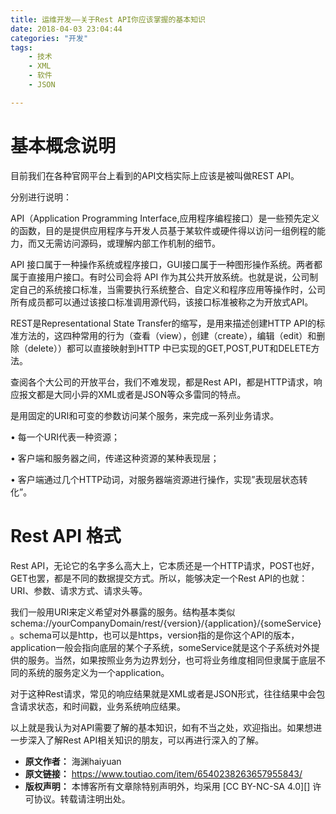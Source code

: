 ```yaml
---
title: 运维开发——关于Rest API你应该掌握的基本知识
date: 2018-04-03 23:04:44
categories: "开发"
tags:
	- 技术
	- XML
	- 软件
	- JSON

---
```


# 基本概念说明  #

目前我们在各种官网平台上看到的API文档实际上应该是被叫做REST API。

分别进行说明：

API（Application Programming Interface,应用程序编程接口）是一些预先定义的函数，目的是提供应用程序与开发人员基于某软件或硬件得以访问一组例程的能力，而又无需访问源码，或理解内部工作机制的细节。

API 接口属于一种操作系统或程序接口，GUI接口属于一种图形操作系统。两者都属于直接用户接口。有时公司会将 API 作为其公共开放系统。也就是说，公司制定自己的系统接口标准，当需要执行系统整合、自定义和程序应用等操作时，公司所有成员都可以通过该接口标准调用源代码，该接口标准被称之为开放式API。

REST是Representational State Transfer的缩写，是用来描述创建HTTP API的标准方法的，这四种常用的行为（查看（view），创建（create），编辑（edit）和删除（delete））都可以直接映射到HTTP 中已实现的GET,POST,PUT和DELETE方法。

查阅各个大公司的开放平台，我们不难发现，都是Rest API，都是HTTP请求，响应报文都是大同小异的XML或者是JSON等众多雷同的特点。

是用固定的URI和可变的参数访问某个服务，来完成一系列业务请求。

• 每一个URI代表一种资源；

• 客户端和服务器之间，传递这种资源的某种表现层；

• 客户端通过几个HTTP动词，对服务器端资源进行操作，实现”表现层状态转化”。

# Rest API 格式 #

Rest API，无论它的名字多么高大上，它本质还是一个HTTP请求，POST也好，GET也罢，都是不同的数据提交方式。所以，能够决定一个Rest API的也就：URI、参数、请求方式、请求头等。

我们一般用URI来定义希望对外暴露的服务。结构基本类似 schema://yourCompanyDomain/rest/\{version\}/\{application\}/\{someService\}。schema可以是http，也可以是https，version指的是你这个API的版本，application一般会指向底层的某个子系统，someService就是这个子系统对外提供的服务。当然，如果按照业务为边界划分，也可将业务维度相同但隶属于底层不同的系统的服务定义为一个application。

对于这种Rest请求，常见的响应结果就是XML或者是JSON形式，往往结果中会包含请求状态，和时间戳，业务系统响应结果。

以上就是我认为对API需要了解的基本知识，如有不当之处，欢迎指出。如果想进一步深入了解Rest API相关知识的朋友，可以再进行深入的了解。
 *  **原文作者：** 海渊haiyuan
 *  **原文链接：** https://www.toutiao.com/item/6540238263657955843/
 *  **版权声明：** 本博客所有文章除特别声明外，均采用 [CC BY-NC-SA 4.0][] 许可协议。转载请注明出处。